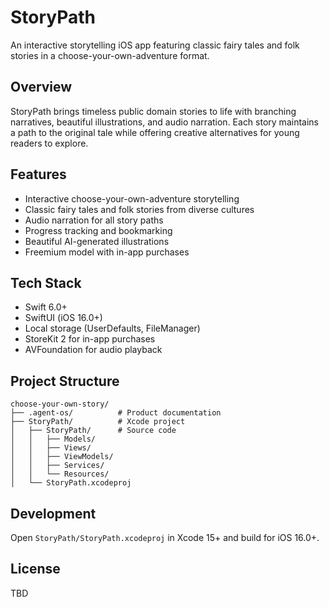 # StoryPath

An interactive storytelling iOS app featuring classic fairy tales and folk stories in a choose-your-own-adventure format.

## Overview

StoryPath brings timeless public domain stories to life with branching narratives, beautiful illustrations, and audio narration. Each story maintains a path to the original tale while offering creative alternatives for young readers to explore.

## Features

- Interactive choose-your-own-adventure storytelling
- Classic fairy tales and folk stories from diverse cultures
- Audio narration for all story paths
- Progress tracking and bookmarking
- Beautiful AI-generated illustrations
- Freemium model with in-app purchases

## Tech Stack

- Swift 6.0+
- SwiftUI (iOS 16.0+)
- Local storage (UserDefaults, FileManager)
- StoreKit 2 for in-app purchases
- AVFoundation for audio playback

## Project Structure

```
choose-your-own-story/
├── .agent-os/          # Product documentation
├── StoryPath/          # Xcode project
│   ├── StoryPath/      # Source code
│   │   ├── Models/
│   │   ├── Views/
│   │   ├── ViewModels/
│   │   ├── Services/
│   │   └── Resources/
│   └── StoryPath.xcodeproj
```

## Development

Open `StoryPath/StoryPath.xcodeproj` in Xcode 15+ and build for iOS 16.0+.

## License

TBD
